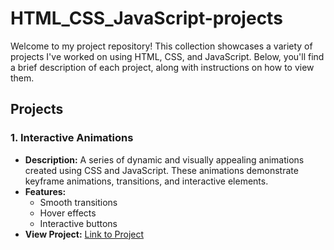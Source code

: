 # HTML_CSS_JavaScript-projects
Welcome to my project repository! This collection showcases a variety of projects I've worked on using HTML, CSS, and JavaScript. Below, you'll find a brief description of each project, along with instructions on how to view them.

## Projects

### 1. Interactive Animations
- **Description:** A series of dynamic and visually appealing animations created using CSS and JavaScript. These animations demonstrate keyframe animations, transitions, and interactive elements.
- **Features:**
  - Smooth transitions
  - Hover effects
  - Interactive buttons
- **View Project:** [Link to Project](#)
